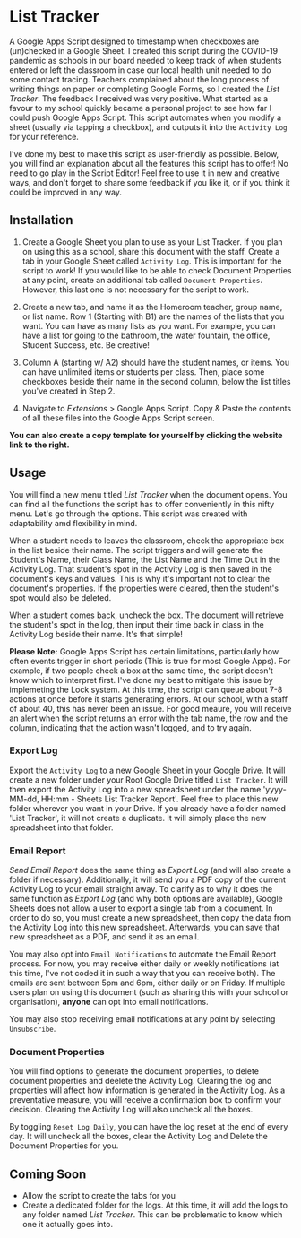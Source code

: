 # List Tracker
A Google Apps Script designed to timestamp when checkboxes are (un)checked in a Google Sheet. I created this script during the COVID-19 pandemic as schools in our board needed to keep track of when students entered or left the classroom in case our local health unit needed to do some contact tracing. Teachers complained about the long process of writing things on paper or completing Google Forms, so I created the *List Tracker*. The feedback I received was very positive. What started as a favour to my school quickly became a personal project to see how far I could push Google Apps Script. This script automates when you modify a sheet (usually via tapping a checkbox), and outputs it into the `Activity Log` for your reference.

I've done my best to make this script as user-friendly as possible. Below, you will find an explanation about all the features this script has to offer! No need to go play in the Script Editor! Feel free to use it in new and creative ways, and don't forget to share some feedback if you like it, or if you think it could be improved in any way.

## Installation

1. Create a Google Sheet you plan to use as your List Tracker. If you plan on using this as a school, share this document with the staff. Create a tab in your Google Sheet called `Activity Log`. This is important for the script to work! If you would like to be able to check Document Properties at any point, create an additional tab called `Document Properties`. However, this last one is not necessary for the script to work.

2. Create a new tab, and name it as the Homeroom teacher, group name, or list name. Row 1 (Starting with B1) are the names of the lists that you want. You can have as many lists as you want. For example, you can have a list for going to the bathroom, the water fountain, the office, Student Success, etc. Be creative!

3. Column A (starting w/ A2) should have the student names, or items. You can have unlimited items or students per class. Then, place some checkboxes beside their name in the second column, below the list titles you've created in Step 2.

4. Navigate to *Extensions* > Google Apps Script. Copy & Paste the contents of all these files into the Google Apps Script screen.

**You can also create a copy template for yourself by clicking the website link to the right.**

## Usage

You will find a new menu titled *List Tracker* when the document opens. You can find all the functions the script has to offer conveniently in this nifty menu. Let's go through the options. This script was created with adaptability amd flexibility in mind.

When a student needs to leaves the classroom, check the appropriate box in the list beside their name. The script triggers and will generate the Student's Name, their Class Name, the List Name and the Time Out in the Activity Log. That student's spot in the Activity Log is then saved in the document's keys and values. This is why it's important not to clear the document's properties. If the properties were cleared, then the student's spot would also be deleted.

When a student comes back, uncheck the box. The document will retrieve the student's spot in the log, then input their time back in class in the Activity Log beside their name. It's that simple!

**Please Note:** Google Apps Script has certain limitations, particularly how often events trigger in short periods (This is true for most Google Apps). For example, if two people check a box at the same time, the script doesn't know which to interpret first. I've done my best to mitigate this issue by implemeting the Lock system. At this time, the script can queue about 7-8 actions at once before it starts generating errors. At our school, with a staff of about 40, this has never been an issue. For good meaure, you will receive an alert when the script returns an error with the tab name, the row and the column, indicating that the action wasn't logged, and to try again.

### Export Log

Export the `Activity Log` to a new Google Sheet in your Google Drive. It will create a new folder under your Root Google Drive titled `List Tracker`. It will then export the Activity Log into a new spreadsheet under the name 'yyyy-MM-dd, HH:mm - Sheets List Tracker Report'. Feel free to place this new folder wherever you want in your Drive. 
If you already have a folder named 'List Tracker', it will not create a duplicate. It will simply place the new spreadsheet into that folder.

### Email Report

*Send Email Report* does the same thing as *Export Log* (and will also create a folder if necessary). Additionally, it will send you a PDF copy of the current Activity Log to your email straight away. To clarify as to why it does the same function as *Export Log* (and why both options are available), Google Sheets does not allow a user to export a single tab from a document. In order to do so, you must create a new spreadsheet, then copy the data from the Activity Log into this new spreadsheet. Afterwards, you can save that new spreadsheet as a PDF, and send it as an email.

You may also opt into `Email Notifications` to automate the Email Report process. For now, you may receive either daily or weekly notifications (at this time, I've not coded it in such a way that you can receive both). The emails are sent between 5pm and 6pm, either daily or on Friday. If multiple users plan on using this document (such as sharing this with your school or organisation), **anyone** can opt into email notifications.

You may also stop receiving email notifications at any point by selecting `Unsubscribe`.

### Document Properties

You will find options to generate the document properties, to delete document properties and deelete the Activity Log. Clearing the log and properties will affect how information is generated in the Activity Log. As a preventative measure, you will receive a confirmation box to confirm your decision. Clearing the Activity Log will also uncheck all the boxes.

By toggling `Reset Log Daily`, you can have the log reset at the end of every day. It will uncheck all the boxes, clear the Activity Log and Delete the Document Properties for you.

## Coming Soon

- Allow the script to create the tabs for you
- Create a dedicated folder for the logs. At this time, it will add the logs to any folder named *List Tracker*. This can be problematic to know which one it actually goes into.
